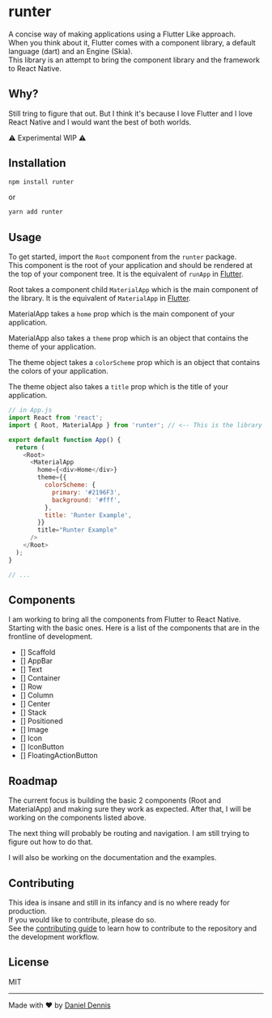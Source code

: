 # runter

A concise way of making applications using a Flutter Like approach.
<br>
When you think about it, Flutter comes with a component library, a default language (dart) and an Engine (Skia). 
<br>
This library is an attempt to bring the component library and the framework to React Native.

## Why?

Still tring to figure that out. But I think it's because I love Flutter and I love React Native and I would want the best of both worlds.

⚠️ Experimental WIP ⚠️

## Installation

```sh
npm install runter
```

or

```sh
yarn add runter
```

## Usage

To get started, import the `Root` component from the `runter` package.
<br>
This component is the root of your application and should be rendered at the top of your component tree. It is the equivalent of `runApp` in [Flutter](https://api.flutter.dev/flutter/widgets/runApp.html).

Root takes a component child `MaterialApp` which is the main component of the library. It is the equivalent of `MaterialApp` in [Flutter](https://api.flutter.dev/flutter/material/MaterialApp-class.html).

MaterialApp takes a `home` prop which is the main component of your application.

MaterialApp also takes a `theme` prop which is an object that contains the theme of your application.

The theme object takes a `colorScheme` prop which is an object that contains the colors of your application.

The theme object also takes a `title` prop which is the title of your application.

```js
// in App.js
import React from 'react';
import { Root, MaterialApp } from 'runter'; // <-- This is the library

export default function App() {
  return (
    <Root>
      <MaterialApp
        home={<div>Home</div>}
        theme={{
          colorScheme: {
            primary: '#2196F3',
            background: '#fff',
          },
          title: 'Runter Example',
        }}
        title="Runter Example"
      />
    </Root>
  );
}

// ...
```

## Components

I am working to bring all the components from Flutter to React Native. Starting with the basic ones. Here is a list of the components that are in the frontline of development.

- [] Scaffold
- [] AppBar
- [] Text
- [] Container
- [] Row
- [] Column
- [] Center
- [] Stack
- [] Positioned
- [] Image
- [] Icon
- [] IconButton
- [] FloatingActionButton

## Roadmap

The current focus is building the basic 2 components (Root and MaterialApp) and making sure they work as expected. After that, I will be working on the components listed above.

The next thing will probably be routing and navigation. I am still trying to figure out how to do that.

I will also be working on the documentation and the examples.

## Contributing

This idea is insane and still in its infancy and is no where ready for production. 
<br>
If you would like to contribute, please do so.
<br>
See the [contributing guide](CONTRIBUTING.md) to learn how to contribute to the repository and the development workflow.

## License

MIT

---

Made with ❤️ by [Daniel Dennis](https://github.com/katungi)
